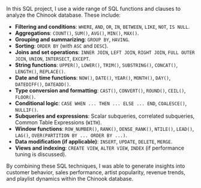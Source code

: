 In this SQL project, I use a wide range of SQL functions and clauses to analyze the Chinook database. These include:  

- **Filtering and conditions**: `WHERE`, `AND`, `OR`, `IN`, `BETWEEN`, `LIKE`, `NOT`, `IS NULL`.  
- **Aggregations**: `COUNT()`, `SUM()`, `AVG()`, `MIN()`, `MAX()`.  
- **Grouping and summarizing**: `GROUP BY`, `HAVING`.  
- **Sorting**: `ORDER BY` (with `ASC` and `DESC`).  
- **Joins and set operations**: `INNER JOIN`, `LEFT JOIN`, `RIGHT JOIN`, `FULL OUTER JOIN`, `UNION`, `INTERSECT`, `EXCEPT`.  
- **String functions**: `UPPER()`, `LOWER()`, `TRIM()`, `SUBSTRING()`, `CONCAT()`, `LENGTH()`, `REPLACE()`.  
- **Date and time functions**: `NOW()`, `DATE()`, `YEAR()`, `MONTH()`, `DAY()`, `DATEDIFF()`, `DATEADD()`.  
- **Type conversion and formatting**: `CAST()`, `CONVERT()`, `ROUND()`, `CEIL()`, `FLOOR()`.  
- **Conditional logic**: `CASE WHEN ... THEN ... ELSE ... END`, `COALESCE()`, `NULLIF()`.  
- **Subqueries and expressions**: Scalar subqueries, correlated subqueries, Common Table Expressions (`WITH`).  
- **Window functions**: `ROW_NUMBER()`, `RANK()`, `DENSE_RANK()`, `NTILE()`, `LEAD()`, `LAG()`, `OVER(PARTITION BY ... ORDER BY ...)`.  
- **Data modification (if applicable)**: `INSERT`, `UPDATE`, `DELETE`, `MERGE`.  
- **Views and indexing**: `CREATE VIEW`, `ALTER VIEW`, `INDEX` (if performance tuning is discussed).  

By combining these SQL techniques, I was able to generate insights into customer behavior, sales performance, artist popularity, revenue trends, and playlist dynamics within the Chinook database.  
